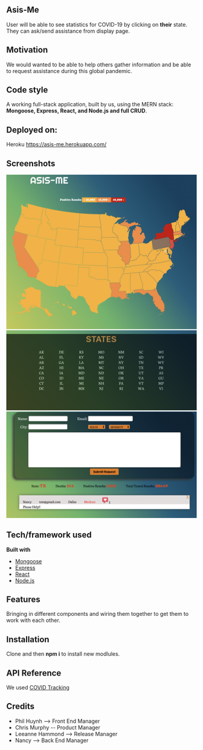


## Asis-Me
User will be able to see statistics for COVID-19 by clicking on **their** state. They can ask/send assistance from display page.

## Motivation
We would wanted to be able to help others gather information and be able to request assistance during this global pandemic.


## Code style
A working full-stack application, built by us, using the MERN stack: **Mongoose, Express, React, and Node.js and full CRUD**.

## Deployed on:
Heroku
https://asis-me.herokuapp.com/

 
## Screenshots
![Clickable States](public/asismeSS3.png)
![Clickable States](public/asismeSS2.png)
![Input Form](public/asismeSS1.png)

## Tech/framework used

<b>Built with</b>
- [Mongoose](https://mongoosejs.com/)
- [Express](https://expressjs.com/)
- [React](https://reactjs.org/)
- [Node.js](https://nodejs.org/)



## Features
Bringing in different components and wiring them together to get them to work with each other. 


## Installation
Clone and then **npm i** to install new modlules. 

## API Reference

We used [COVID Tracking](https://covidtracking.com/api/states)

## Credits
- Phil Huynh --> Front End Manager </br>
- Chris Murphy -- Product Manager </br>
- Leeanne Hammond --> Release Manager </br>
- Nancy --> Back End Manager </br>

